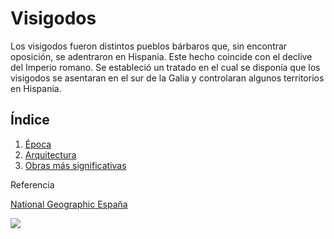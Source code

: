 # Visigodos

Los visigodos fueron distintos pueblos bárbaros que, sin encontrar oposición, se adentraron en Hispania. Este hecho coincide con el declive del Imperio romano. Se estableció un tratado en el cual se disponía que los visigodos se asentaran en el sur de la Galia y controlaran algunos territorios en Hispania.

## Índice ##

1. [Época](https://github.com/AleBayo/Visigodos/blob/main/%C3%89poca.md)
2. [Arquitectura]()
3. [Obras más significativas]()

Referencia

[National Geographic España](https://historia.nationalgeographic.com.es/temas/visigodos)

<img src="https://historia.nationalgeographic.com.es/medio/2019/12/12/el-final-de-don-rodrigo-la-derrota-visigoda_7472f644_1280x720.jpg">
